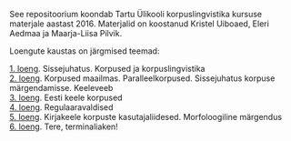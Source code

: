 See repositoorium koondab Tartu Ülikooli korpuslingvistika kursuse materjale aastast 2016.
Materjalid on koostanud Kristel Uiboaed, Eleri Aedmaa ja Maarja-Liisa Pilvik.

Loengute kaustas on järgmised teemad:

[1. loeng](loengud/loeng1.md). Sissejuhatus. Korpused ja korpuslingvistika  
[2. loeng](loengud/loeng2.md). Korpused maailmas. Paralleelkorpused. Sissejuhatus korpuse märgendamisse. Keeleveeb  
[3. loeng](loengud/loeng3.md). Eesti keele korpused  
[4. loeng](loengud/loeng4.md). Regulaaravaldised  
[5. loeng](loengud/loeng5.md). Kirjakeele korpuste kasutajaliidesed. Morfoloogiline märgendus  
[6. loeng](loengud/loeng6.md). Tere, terminaliaken!  
